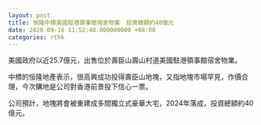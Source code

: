 ```yaml
---
layout: post
title: 恒隆中標美國駐港領事館宿舍物業　投資總額約40億元
date: 2020-09-10 11:52:48.000000000 +08:00
categories: rthk
---
```


美國政府以近25.7億元，出售位於壽臣山壽山村道美國駐港領事館宿舍物業。

中標的恒隆地產表示，很高興成功投得壽臣山地塊，又指地塊市場罕見，作價合理，今次購地是公司對香港前景投下信心一票。

公司預計，地塊將會被重建成多間獨立式豪華大宅，2024年落成，投資總額約40億元。
